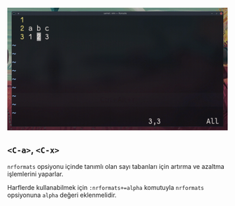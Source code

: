 ![](18.gif)

## `<C-a>`, `<C-x>`

`nrformats` opsiyonu içinde tanımlı olan sayı tabanları için artırma ve azaltma işlemlerini yaparlar.

Harflerde kullanabilmek için `:nrformats+=alpha` komutuyla `nrformats` opsiyonuna `alpha` değeri eklenmelidir. 
